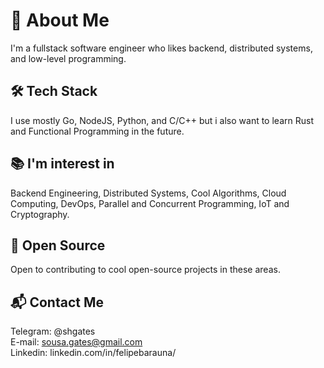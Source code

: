 <!---
shgates/shgates is a ✨ special ✨ repository because its `README.md` (this file) appears on your GitHub profile.
You can click the Preview link to take a look at your changes.
--->

# 👋 About Me

I'm a fullstack software engineer who likes backend, distributed systems, and low-level programming.

## 🛠️ Tech Stack 
I use mostly Go, NodeJS, Python, and C/C++ but i also want to learn Rust and Functional Programming in the future.

## 📚 I'm interest in

Backend Engineering, Distributed Systems, Cool Algorithms, Cloud Computing, DevOps, Parallel and Concurrent Programming, IoT and Cryptography.

## 🌱 Open Source

Open to contributing to cool open-source projects in these areas.

## 📬 Contact Me
Telegram: @shgates \
E-mail: sousa.gates@gmail.com \
Linkedin: linkedin.com/in/felipebarauna/
